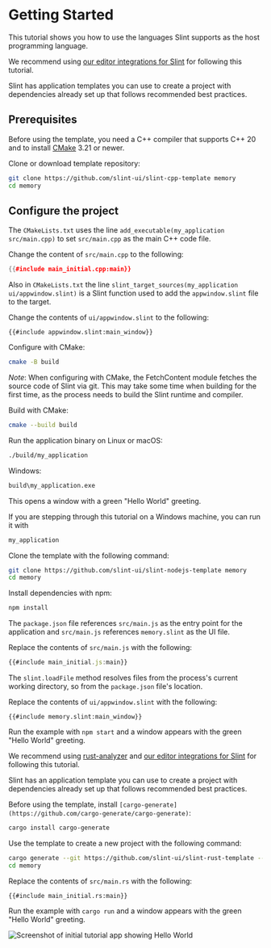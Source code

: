 <!-- Copyright © SixtyFPS GmbH <info@slint.dev> ; SPDX-License-Identifier: MIT -->

# Getting Started

This tutorial shows you how to use the languages Slint supports as the host programming language.

We recommend using [our editor integrations for Slint](https://github.com/slint-ui/slint/tree/master/editors) for following this tutorial.

Slint has application templates you can use to create a project with dependencies already set up that follows recommended best practices.

<!-- C++ -->
## Prerequisites

Before using the template, you need a C++ compiler that supports C++ 20 and to install [CMake](https://cmake.org/download/) 3.21 or newer.

Clone or download template repository:

```sh
git clone https://github.com/slint-ui/slint-cpp-template memory
cd memory
```

## Configure the project
The `CMakeLists.txt` uses the line `add_executable(my_application src/main.cpp)` to set `src/main.cpp` as the main C++ code file.

Change the content of `src/main.cpp` to the following:

```cpp
{{#include main_initial.cpp:main}}
```

Also in `CMakeLists.txt` the line
`slint_target_sources(my_application ui/appwindow.slint)` is a Slint function used to
add the `appwindow.slint` file to the target.

Change the contents of `ui/appwindow.slint` to the following:

```slint
{{#include appwindow.slint:main_window}}
```

Configure with CMake:

```sh
cmake -B build
```

_Note_: When configuring with CMake, the FetchContent module fetches the source code of Slint via git.
This may take some time when building for the first time, as the process needs to build
the Slint runtime and compiler.

Build with CMake:

```sh
cmake --build build
```

Run the application binary on Linux or macOS:

```sh
./build/my_application
```

Windows:

```sh
build\my_application.exe
```

This opens a window with a green "Hello World" greeting.

If you are stepping through this tutorial on a Windows machine, you can run it with

```sh
my_application
```
<!-- C++ -->

<!-- Node -->
Clone the template with the following command:

```sh
git clone https://github.com/slint-ui/slint-nodejs-template memory
cd memory
```

Install dependencies with npm:

```sh
npm install
```

The `package.json` file references `src/main.js` as the entry point for the application and `src/main.js` references `memory.slint` as the UI file.

Replace the contents of `src/main.js` with the following:

```js
{{#include main_initial.js:main}}
```

The `slint.loadFile` method resolves files from the process's current working directory, so from the `package.json` file's location.

Replace the contents of `ui/appwindow.slint` with the following:

```slint
{{#include memory.slint:main_window}}
```

Run the example with `npm start` and a window appears with the green "Hello World" greeting.
<!-- Node -->

<!-- Rust -->
We recommend using [rust-analyzer](https://rust-analyzer.github.io) and [our editor integrations for Slint](https://github.com/slint-ui/slint/tree/master/editors) for following this tutorial.

Slint has an application template you can use to create a project with dependencies already set up that follows recommended best practices.

Before using the template, install `[cargo-generate](https://github.com/cargo-generate/cargo-generate)`:

```sh
cargo install cargo-generate
```

Use the template to create a new project with the following command:

```sh
cargo generate --git https://github.com/slint-ui/slint-rust-template --name memory
cd memory
```

Replace the contents of `src/main.rs` with the following:

```rust,noplayground
{{#include main_initial.rs:main}}
```

Run the example with `cargo run` and a window appears with the green "Hello World" greeting.
<!-- Rust -->
![Screenshot of initial tutorial app showing Hello World](https://slint.dev/blog/memory-game-tutorial/getting-started.png "Hello World")
